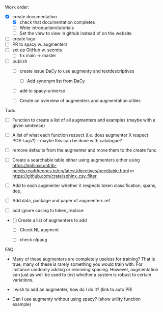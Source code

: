 Work order:

- [x] create documentation
  - [x] check that documentation completes
  - [ ] Write introduction/tutorials
  - [ ] Set the view to view in github instead of on the website
- [ ] create logo
- [ ] PR to spacy w. augmenters
- [ ] set up GitHub w. secrets
  - [ ] fix main -> master
- [ ] publish
  - [ ] create issue DaCy to use augmenty and textdescriptives
    - [ ] Add synonym list from DaCy
  - [ ] add to spacy-universe
  - [ ] Create an overview of augmenters and augmentation utilies


Todo:
- [ ] Function to create a list of all augmenters and examples (maybe with a given sentence)
- [ ] A list of what each function respect (i.e. does augmenter X respect POS-tags?) - maybe this can be done with catalogue?
- [ ] remove defaults from the augmenter and move them to the create func.
- [ ] Create a searchable table either using augmenters either using https://sphinxcontrib-needs.readthedocs.io/en/latest/directives/needtable.html or https://github.com/crate/sphinx_csv_filter
- [ ] Add to each augmenter whether it respects token classification, spans, dep,  
- [ ] Add data, package and paper of augmenters ref
- [ ] add ignore casing to token_replace


- [ ] Create a list of augmenters to add
  - [ ] Check NL augment
  - [ ] check nlpaug


FAQ:

- Many of these augmenters are completely useless for training?
That is true, many of these is rarely something you would train with. For instance randomly adding or removing spacing. However, augmentation can just as well be used to test whether a system is robust to certain variations.

- I wish to add an augmenter, how do I do it?
(link to auto PR)

- Can I use augmenty without using spacy?
(show utility function example)
